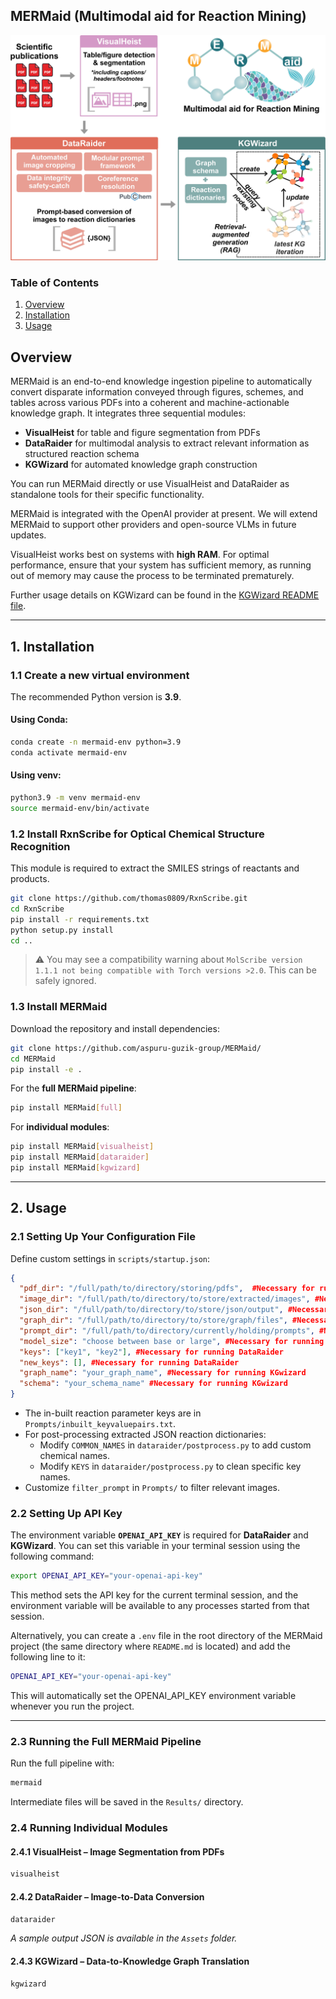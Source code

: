## MERMaid (Multimodal aid for Reaction Mining)

<img src="./Assets/MERMaid-overview.jpg" alt="Overview" width="600">

### Table of Contents  
1. [Overview](#overview)  
2. [Installation](#1-installation)  
3. [Usage](#2-usage)  

## Overview  
MERMaid is an end-to-end knowledge ingestion pipeline to automatically convert disparate information conveyed through figures, schemes, and tables across various PDFs into a coherent and machine-actionable knowledge graph. It integrates three sequential modules:  
- **VisualHeist** for table and figure segmentation from PDFs  
- **DataRaider** for multimodal analysis to extract relevant information as structured reaction schema  
- **KGWizard** for automated knowledge graph construction  

You can run MERMaid directly or use VisualHeist and DataRaider as standalone tools for their specific functionality.  

MERMaid is integrated with the OpenAI provider at present. We will extend MERMaid to support other providers and open-source VLMs in future updates.  

VisualHeist works best on systems with **high RAM**. For optimal performance, ensure that your system has sufficient memory, as running out of memory may cause the process to be terminated prematurely.  

Further usage details on KGWizard can be found in the [KGWizard README file](https://github.com/aspuru-guzik-group/MERMaid/blob/main/src/kgwizard/README.org).  

---

## 1. Installation  

### 1.1 Create a new virtual environment  
The recommended Python version is **3.9**.  

#### Using Conda:
```sh
conda create -n mermaid-env python=3.9
conda activate mermaid-env
```
#### Using venv:
```sh
python3.9 -m venv mermaid-env
source mermaid-env/bin/activate
```

### 1.2 Install RxnScribe for Optical Chemical Structure Recognition  
This module is required to extract the SMILES strings of reactants and products. 
```sh
git clone https://github.com/thomas0809/RxnScribe.git
cd RxnScribe
pip install -r requirements.txt
python setup.py install
cd ..
```
> ⚠️ You may see a compatibility warning about `MolScribe version 1.1.1 not being compatible with Torch versions >2.0`. This can be safely ignored.  

### 1.3 Install MERMaid  
Download the repository and install dependencies:  
```sh
git clone https://github.com/aspuru-guzik-group/MERMaid/
cd MERMaid
pip install -e .
```
For the **full MERMaid pipeline**:  
```sh
pip install MERMaid[full]
```
For **individual modules**:  
```sh
pip install MERMaid[visualheist]
pip install MERMaid[dataraider]
pip install MERMaid[kgwizard]
```

---

## 2. Usage  

### 2.1 Setting Up Your Configuration File  
Define custom settings in `scripts/startup.json`:  
```json
{
  "pdf_dir": "/full/path/to/directory/storing/pdfs",  #Necessary for running VisualHeist
  "image_dir": "/full/path/to/directory/to/store/extracted/images", #Necessary for running DataRaider
  "json_dir": "/full/path/to/directory/to/store/json/output", #Necessary for running DataRaider and/or KGWizard
  "graph_dir": "/full/path/to/directory/to/store/graph/files", #Necessary for running KGwizard
  "prompt_dir": "/full/path/to/directory/currently/holding/prompts", #Necessary for running DataRaider 
  "model_size": "choose between base or large", #Necessary for running VisualHeist 
  "keys": ["key1", "key2"], #Necessary for running DataRaider
  "new_keys": [], #Necessary for running DataRaider
  "graph_name": "your_graph_name", #Necessary for running KGwizard
  "schema": "your_schema_name" #Necessary for running KGwizard
}
```
- The in-built reaction parameter keys are in `Prompts/inbuilt_keyvaluepairs.txt`.  
- For post-processing extracted JSON reaction dictionaries:  
  - Modify `COMMON_NAMES` in `dataraider/postprocess.py` to add custom chemical names.  
  - Modify `KEYS` in `dataraider/postprocess.py` to clean specific key names.  
- Customize `filter_prompt` in `Prompts/` to filter relevant images.  

### 2.2 Setting Up API Key  
The environment variable **`OPENAI_API_KEY`** is required for **DataRaider** and **KGWizard**. You can set this variable in your terminal session using the following command:

```sh
export OPENAI_API_KEY="your-openai-api-key"
```
This method sets the API key for the current terminal session, and the environment variable will be available to any processes started from that session. 

Alternatively, you can create a `.env` file in the root directory of the MERMaid project (the same directory where `README.md` is located) and add the following line to it: 

```sh
OPENAI_API_KEY="your-openai-api-key"
```
This will automatically set the OPENAI_API_KEY environment variable whenever you run the project.

---

### 2.3 Running the Full MERMaid Pipeline  
Run the full pipeline with:  
```sh
mermaid
```
Intermediate files will be saved in the `Results/` directory.  

### 2.4 Running Individual Modules  

#### 2.4.1 VisualHeist – Image Segmentation from PDFs  
```sh
visualheist
```

#### 2.4.2 DataRaider – Image-to-Data Conversion  
```sh
dataraider
```
*A sample output JSON is available in the `Assets` folder.*  

#### 2.4.3 KGWizard – Data-to-Knowledge Graph Translation  
```sh
kgwizard
